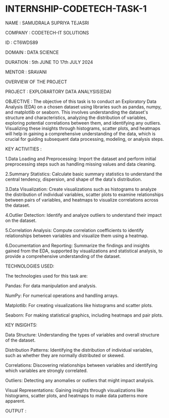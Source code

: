 # INTERNSHIP-CODETECH-TASK-1

NAME : SAMUDRALA SUPRIYA TEJASRI

COMPANY : CODETECH-IT SOLUTIONS

ID : CT6WDS89

DOMAIN : DATA SCIENCE

DURATION : 5th JUNE TO 17th JULY 2024

MENTOR : SRAVANI

OVERVIEW OF THE PROJECT

PROJECT : EXPLORARTORY DATA ANALYSIS(EDA)

OBJECTIVE :
The objective of this task is to conduct an Exploratory Data Analysis (EDA) on a chosen dataset using libraries such as pandas, numpy, and matplotlib or seaborn. This involves understanding the dataset's structure and characteristics, analyzing the distribution of variables, exploring potential correlations between them, and identifying any outliers. Visualizing these insights through histograms, scatter plots, and heatmaps will help in gaining a comprehensive understanding of the data, which is crucial for guiding subsequent data processing, modeling, or analysis steps. 

KEY ACTIVITIES :

1.Data Loading and Preprocessing: Import the dataset and perform initial preprocessing steps such as handling missing values and data cleaning.

2.Summary Statistics: Calculate basic summary statistics to understand the central tendency, dispersion, and shape of the data's distribution.

3.Data Visualization: Create visualizations such as histograms to analyze the distribution of individual variables, scatter plots to examine relationships between pairs of variables, and heatmaps to visualize correlations across the dataset.

4.Outlier Detection: Identify and analyze outliers to understand their impact on the dataset.

5.Correlation Analysis: Compute correlation coefficients to identify relationships between variables and visualize them using a heatmap.

6.Documentation and Reporting: Summarize the findings and insights gained from the EDA, supported by visualizations and statistical analysis, to provide a comprehensive understanding of the dataset.

TECHNOLOGIES USED:

The technologies used for this task are:

Pandas: For data manipulation and analysis.

NumPy: For numerical operations and handling arrays.

Matplotlib: For creating visualizations like histograms and scatter plots.

Seaborn: For making statistical graphics, including heatmaps and pair plots.

KEY INSIGHTS:

Data Structure: Understanding the types of variables and overall structure of the dataset.

Distribution Patterns: Identifying the distribution of individual variables, such as whether they are normally distributed or skewed.

Correlations: Discovering relationships between variables and identifying which variables are strongly correlated.

Outliers: Detecting any anomalies or outliers that might impact analysis.

Visual Representations: Gaining insights through visualizations like histograms, scatter plots, and heatmaps to make data patterns more apparent.

OUTPUT :





